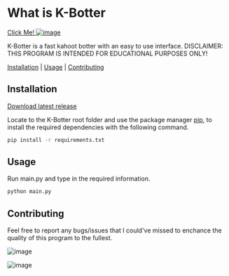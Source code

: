 # What is K-Botter
[Click Me! ![image](https://github.com/kolmioo/K-Botter/assets/77176084/a49901b3-fffb-4573-a1b2-89296499affd)](https://www.youtube.com/watch?v=cFZ8If6jDxs)

K-Botter is a fast kahoot botter with an easy to use interface.
DISCLAIMER: THIS PROGRAM IS INTENDED FOR EDUCATIONAL PURPOSES ONLY!

[Installation](#Installation)    |    [Usage](#Usage)    |   [Contributing](#Contributing)

## Installation
[Download latest release](https://github.com/kolmioo/K-Botter/releases/latest)

Locate to the K-Botter root folder and use the package manager [pip](https://pip.pypa.io/en/stable), to install the required dependencies with the following command.

```bash
pip install -r requirements.txt
```

## Usage
Run main.py and type in the required information.

```bash
python main.py
```

## Contributing
Feel free to report any bugs/issues that I could've missed to enchance the quality of this program to the fullest.


![image](https://github.com/kolmioo/K-Botter/assets/77176084/9c0576e6-e38f-4ebe-bafc-5cc24fb0bdde)

![image](https://github.com/kolmioo/K-Botter/assets/77176084/c86efa33-a234-46d5-9d2a-6f64727b6c4a)
